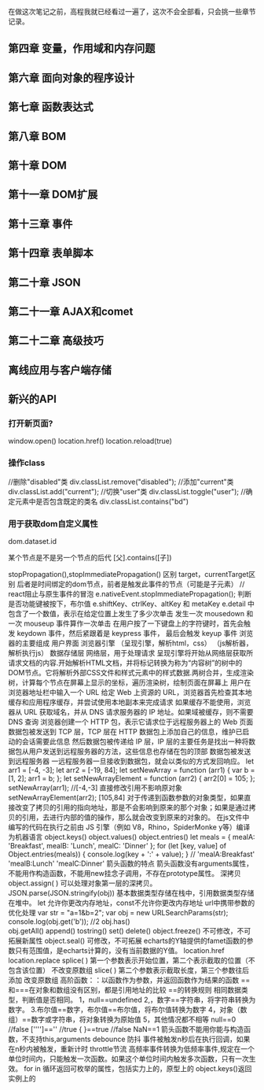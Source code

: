在做这次笔记之前，高程我就已经看过一遍了，这次不会全部看，只会挑一些章节记录。


## 第四章 变量，作用域和内存问题  



## 第六章 面向对象的程序设计

## 第七章 函数表达式  

## 第八章 BOM  

## 第十章 DOM  

## 第十一章 DOM扩展  

## 第十三章  事件  

## 第十四章 表单脚本  

## 第二十章  JSON  

## 第二十一章  AJAX和comet  

## 第二十二章  高级技巧  

## 离线应用与客户端存储  

## 新兴的API  







### 打开新页面?
window.open()
location.href()
location.reload(true)



### 操作class
//删除"disabled"类
div.classList.remove("disabled");
//添加"current"类
div.classList.add("current");
//切换"user"类
div.classList.toggle("user");
//确定元素中是否包含既定的类名
div.classList.contains("bd")  

### 用于获取dom自定义属性
dom.dataset.id


某个节点是不是另一个节点的后代
[父].contains([子])

stopPropagation(),stopImmediatePropagation() 区别
target，currentTarget区别
后者是时间绑定的dom节点，前者是触发此事件的节点（可能是子元素）
   // react阻止与原生事件的冒泡
   e.nativeEvent.stopImmediatePropagation();
判断是否功能键被按下，布尔值
e.shiftKey、ctrlKey、altKey 和 metaKey
e.detail 中包含了一个数值，表示在给定位置上发生了多少次单击
发生一次 mousedown 和一次 mouseup 事件算作一次单击
在用户按了一下键盘上的字符键时，首先会触发 keydown 事件，然后紧跟着是 keypress 事件，
最后会触发 keyup 事件
浏览器的主要组成
用户界面
浏览器引擎
（呈现引擎，解析html，css）
（js解析器，解析执行js）
数据存储层
网络层，用于处理请求
呈现引擎将开始从网络层获取所请求文档的内容.开始解析HTML文档，并将标记转换为称为“内容树”的树中的DOM节点。它将解析外部CSS文件和样式元素中的样式数据.两树合并，生成渲染树，计算每个节点在屏幕上显示的坐标，遍历渲染树，绘制页面在屏幕上
用户在浏览器地址栏中输入一个 URL
给定 Web 上资源的 URL，浏览器首先检查其本地缓存和应用程序缓存，并尝试使用本地副本来完成请求
如果缓存不能使用，浏览器从 URL 获取域名，并从 DNS 请求服务器的 IP 地址。如果域被缓存，则不需要 DNS 查询
浏览器创建一个 HTTP 包，表示它请求位于远程服务器上的 Web 页面
数据包被发送到 TCP 层，TCP 层在 HTTP 数据包上添加自己的信息，维护已启动的会话需要此信息
然后数据包被传递给 IP 层，IP 层的主要任务是找出一种将数据包从用户发送到远程服务器的方法，这些信息也存储在包的顶部
数据包被发送到远程服务器
一远程服务器一旦接收到数据包，就会以类似的方式发回响应。
let arr1 = [-4, -3];
let arr2 = [-19, 84];
let setNewArray = function (arr1) {
   var b = [1, 2];
   arr1 = b;
};
let setNewArrayElement = function (arr2) {
   arr2[0] = 105;
};
setNewArray(arr1);       //[-4,-3] 直接修改引用不影响原对象
setNewArrayElement(arr2); [105,84]
对于传递到函数参数的对象类型，如果直接改变了拷贝的引用的指向地址，那是不会影响到原来的那个对象；如果是通过拷贝的引用，去进行内部的值的操作，那么就会改变到原来的对象的。
在js文件中编写的代码在执行之前由 JS 引擎（例如 V8，Rhino，SpiderMonke y等）编译为机器语言
object.keys()
object.values()
object.entries()
let meals = {
 mealA: 'Breakfast',
 mealB: 'Lunch',
 mealC: 'Dinner'
};
for (let [key, value] of Object.entries(meals)) {
 console.log(key + ':' + value);
}
// 'mealA:Breakfast' 'mealB:Lunch' 'mealC:Dinner'
箭头函数的特点
箭头函数没有arguments属性，不能用作构造函数，不能用new挂念子调用，不存在prototype属性。
深拷贝
object.assign( )  可以处理对象第一层的深拷贝。
JSON.parse(JSON.stringify(obj))
基本数据类型存储在栈中，引用数据类型存储在堆中。
let 允许你更改内存地址，const不允许你更改内存地址
url中携带参数的优化处理
var str = "a=1&b=2";
 var obj = new URLSearchParams(str);
 console.log(obj.get('b')); //2
obj.has()  
obj.getAll()
append()
tostring()
set()
delete()
object.freeze()    不可修改，不可拓展新属性
object.seal()    可修改，不可拓展
echarts的Y轴提供的famet函数的参数只有范围值，是echarts计算的，没有当前数据的Y值。
location.href
location.replace
splice( )     第一个参数表示开始位置，第二个表示截取的位置（不包含该位置）
不改变原数组
slice( )    第二个参数表示截取长度，第三个参数往后添加
改变原数组
高阶函数：：以函数作为参数，并返回函数作为结果的函数
==和===在对象和数组没有区别，都是引用地址的比较
==的转换规则
相同数据类型，判断值是否相同。
1，null==undefined
2,，数字==字符串，将字符串转换为数字。
3.布尔值==数字，布尔值==布尔值，将布尔值转换为数字
4，对象（数组）==数字或字符串，将对象转换为原始值
5，其他情况都不相等
null==0 //false
['''']=='' //true
{ }==true //false NaN==1
箭头函数不能用你能与构造函数，不支持this,arguments
debounce 防抖 事件被触发n秒后在执行回调，如果在n秒内被触发，重新计时
throttle节流  高频率事件转换为低频率事件,规定在一个单位时间内，只能触发一次函数。如果这个单位时间内触发多次函数，只有一次生效。
for in 循环返回可枚举的属性，包括实力上的，原型上的
object.keys()返回实例上的